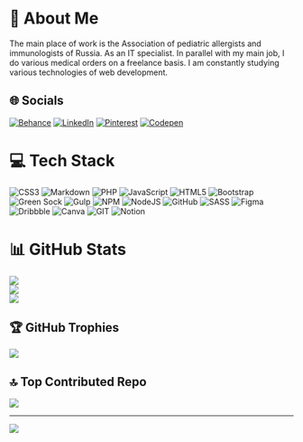 # 💫 About Me

The main place of work is the Association of pediatric allergists and immunologists of Russia. As an IT specialist. In parallel with my main job, I do various medical orders on a freelance basis. I am constantly studying various technologies of web development.

## 🌐 Socials

[![Behance](https://img.shields.io/badge/Behance-1769ff?logo=behance&logoColor=white)](https://behance.net/syhanoff) [![LinkedIn](https://img.shields.io/badge/LinkedIn-%230077B5.svg?logo=linkedin&logoColor=white)](https://linkedin.com/in/syhanoff) [![Pinterest](https://img.shields.io/badge/Pinterest-%23E60023.svg?logo=Pinterest&logoColor=white)](https://pinterest.com/syhanoff/) [![Codepen](https://img.shields.io/badge/Codepen-000000?style=for-the-badge&logo=codepen&logoColor=white)](https://codepen.io/syhanoff)

# 💻 Tech Stack

![CSS3](https://img.shields.io/badge/css3-%231572B6.svg?style=for-the-badge&logo=css3&logoColor=white) ![Markdown](https://img.shields.io/badge/markdown-%23000000.svg?style=for-the-badge&logo=markdown&logoColor=white) ![PHP](https://img.shields.io/badge/php-%23777BB4.svg?style=for-the-badge&logo=php&logoColor=white) ![JavaScript](https://img.shields.io/badge/javascript-%23323330.svg?style=for-the-badge&logo=javascript&logoColor=%23F7DF1E) ![HTML5](https://img.shields.io/badge/html5-%23E34F26.svg?style=for-the-badge&logo=html5&logoColor=white) ![Bootstrap](https://img.shields.io/badge/bootstrap-%23563D7C.svg?style=for-the-badge&logo=bootstrap&logoColor=white) ![Green Sock](https://img.shields.io/badge/green%20sock-88CE02?style=for-the-badge&logo=greensock&logoColor=white) ![Gulp](https://img.shields.io/badge/GULP-%23CF4647.svg?style=for-the-badge&logo=gulp&logoColor=white) ![NPM](https://img.shields.io/badge/NPM-%23000000.svg?style=for-the-badge&logo=npm&logoColor=white) ![NodeJS](https://img.shields.io/badge/node.js-6DA55F?style=for-the-badge&logo=node.js&logoColor=white) ![GitHub](https://img.shields.io/badge/GitHub-%23121011.svg?style=for-the-badge&logo=github&logoColor=white) ![SASS](https://img.shields.io/badge/SASS-hotpink.svg?style=for-the-badge&logo=SASS&logoColor=white)  ![Figma](https://img.shields.io/badge/figma-%23F24E1E.svg?style=for-the-badge&logo=figma&logoColor=white) ![Dribbble](https://img.shields.io/badge/Dribbble-EA4C89?style=for-the-badge&logo=dribbble&logoColor=white) ![Canva](https://img.shields.io/badge/Canva-%2300C4CC.svg?style=for-the-badge&logo=Canva&logoColor=white) ![GIT](https://img.shields.io/badge/Git-fc6d26?style=for-the-badge&logo=git&logoColor=white) ![Notion](https://img.shields.io/badge/Notion-%23000000.svg?style=for-the-badge&logo=notion&logoColor=white)

# 📊 GitHub Stats

![](https://github-readme-stats.vercel.app/api?username=Syhanoff&theme=dark&hide_border=false&include_all_commits=false&count_private=false)<br/>
![](https://github-readme-streak-stats.herokuapp.com/?user=Syhanoff&theme=dark&hide_border=false)<br/>
![](https://github-readme-stats.vercel.app/api/top-langs/?username=Syhanoff&theme=dark&hide_border=false&include_all_commits=false&count_private=false&layout=compact)

## 🏆 GitHub Trophies

![](https://github-profile-trophy.vercel.app/?username=Syhanoff&theme=juicyfresh&no-frame=true&no-bg=false&margin-w=4)


## 🔝 Top Contributed Repo

![](https://github-contributor-stats.vercel.app/api?username=Syhanoff&limit=5&theme=dark&combine_all_yearly_contributions=true)

---
[![](https://visitcount.itsvg.in/api?id=Syhanoff&icon=5&color=0)](https://visitcount.itsvg.in)

<!-- Proudly created with GPRM ( https://gprm.itsvg.in ) -->
